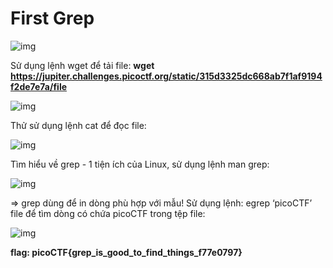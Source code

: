 # First Grep
![img](12)

Sử dụng lệnh wget để tải file: 
**wget https://jupiter.challenges.picoctf.org/static/315d3325dc668ab7f1af9194f2de7e7a/file**

![img](13)

Thử sử dụng lệnh cat để đọc file:

![img](14)

Tìm hiểu về grep - 1 tiện ích của Linux, sử dụng lệnh 
man grep:

![img](15)

=> grep dùng để in dòng phù hợp với mẫu!
Sử dụng lệnh:
egrep ‘picoCTF’ file để tìm dòng có chứa picoCTF trong tệp file: 

![img](16)

**flag: picoCTF{grep_is_good_to_find_things_f77e0797}**


